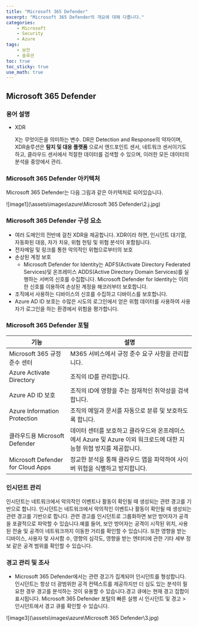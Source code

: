 ```yaml
---
title: "Microsoft 365 Defender"
excerpt: "Microsoft 365 Defender의 개요에 대해 다룹니다."
categories:
    - Microsoft
    - Security
    - Azure
tags:
    - 보안
    - 솔루션
toc: true
toc_sticky: true
use_math: true
---
```

## Microsoft 365 Defender

### 용어 설명

* XDR

  X는 무엇이든을 의미하는 변수. DR은 Detection and Response의 약자이며, XDR솔루션은 **탐지 및 대응 플랫폼** 으로서 엔드포인트 센서, 네트워크 센서이기도 하고, 클라우드 센서에서 적절한 데이터를 검색할 수 있으며, 이러한 모든 데이터의 분석을 중앙에서 관리.

### Microsoft 365 Defender 아키텍처

Microsoft 365 Defender는 다음 그림과 같은 아키텍처로 되어있습니다.

![image1](\assets\images\azure\Microsoft 365 Defender\2.j.jpg)

### Microsoft 365 Defender 구성 요소

* 여러 도메인의 전반에 걸친 XDR을 제공합니다. XDR이라 하면, 인시던트 대기열, 자동화된 대응, 자가 치유, 위협 헌팅 및 위협 분석이 포함됩니다.
* 전자메일 및 링크를 통한 악의적인 위협으로부터의 보호
* 손상된 계정 보호
  * Microsoft Defender for Identity는 ADFS(Activate Directory Federated Services)및 온프레미스 ADDS(Active Directory Domain Services)를 실행하는 서버의 신호를 수집합니다. Microsoft Defender for Identity는 이러한 신호를 이용하여 손상된 계정을 해코러부터 보호합니다.
* 조직에서 사용하는 디바이스의 신호를 수집하고 디바이스를 보호합니다.
* Azure AD ID 보호는 수많은 시도의 로그인에서 얻은 위험 데이터를 사용하여 사용자가 로그인을 하는 환경에서 위험을 평가합니다.

### Microsoft 365 Defender 포털

| 기능                              | 설명                                                         |
| --------------------------------- | ------------------------------------------------------------ |
| Microsoft 365 규정 준수 센터      | M365 서비스에서 규정 준수 요구 사항을 관리합니다.            |
| Azure Activate Directory          | 조직의 ID를 관리합니다.                                      |
| Azure AD ID 보호                  | 조직의 ID에 영향을 주는 잠재적인 취약성을 검색합니다.        |
| Azure Information Protection      | 조직의 메일과 문서를 자동으로 분류 및 보호하도록 합니다.     |
| 클라우드용 Microsoft Defender     | 데이터 센터를 보호하고 클라우드와 온프레미스에서 Azure 및 Azure 이외 워크로드에 대한 지능형 위협 방지를 제공합니다. |
| Microsoft Defender for Cloud Apps | 정교한 분석을 통해 클라우드 앱을 파악하여 사이버 위협을 식별하고 방지합니다. |

### 인시던트 관리

 인시던트는 네트워크에서 악의적인 이벤트나 활동이 확인될 때 생성되는 관련 경고를 기반으로 합니다.  인시던트는 네트워크에서 악의적인 이벤트나 활동이 확인될 때 생성되는 관련 경고를 기반으로 합니다. 관련 경고를 인시던트로 그룹화하면 보안 방어자가 공격을 포괄적으로 파악할 수 있습니다.예를 들어, 보안 방어자는 공격이 시작된 위치, 사용된 전술 및 공격이 네트워크까지 이동한 거리를 확인할 수 있습니다. 또한 영향을 받는 디바이스, 사용자 및 사서함 수, 영향의 심각도, 영향을 받는 엔터티에 관한 기타 세부 정보 같은 공격 범위를 확인할 수 있습니다.

### 경고 관리 및 조사

* Microsoft 365 Defender에서는 관련 경고가 집계되어 인시던트를 형성합니다. 인시던트는 항상 더 광범위한 공격 컨텍스트를 제공하지만 더 심도 있는 분석이 필요한 경우 경고를 분석하는 것이 유용할 수 있습니다.경고 큐에는 현재 경고 집합이 표시됩니다. Microsoft 365 Defender 포털의 빠른 실행 시 인시던트 및 경고 > 인시던트에서 경고 큐를 확인할 수 있습니다.

![image3](\assets\images\azure\Microsoft 365 Defender\3.jpg)

